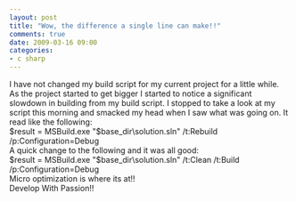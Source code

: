 ```yaml
---
layout: post
title: "Wow, the difference a single line can make!!"
comments: true
date: 2009-03-16 09:00
categories:
- c sharp
---
```


  
I have not changed my build script for my current project for a little while. As the project started to get bigger I started to notice a significant slowdown in building from my build script. I stopped to take a look at my script this morning and smacked my head when I saw what was going on. It read like the following:   
$result = MSBuild.exe "$base_dir\solution.sln" /t:Rebuild /p:Configuration=Debug   
A quick change to the following and it was all good:   
$result = MSBuild.exe "$base_dir\solution.sln" /t:Clean /t:Build /p:Configuration=Debug   
Micro optimization is where its at!!   
Develop With Passion!! 




